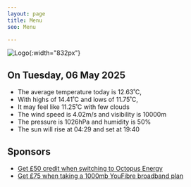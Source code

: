 ```yaml
---
layout: page
title: Menu
seo: Menu

---
```


![Logo](/images/logo.jpg){:width="832px"}

<!-- weather_marker starts -->
## On Tuesday, 06 May 2025

- The average temperature today is 12.63˚C,
- With highs of 14.41˚C and lows of 11.75˚C,
- It may feel like 11.25˚C with few clouds
- The wind speed is 4.02m/s and visibility is 10000m
- The pressure is 1026hPa and humidity is 50%
- The sun will rise at 04:29 and set at 19:40

<!-- weather_marker ends -->

## Sponsors

- [Get £50 credit when switching to Octopus Energy](https://bit.ly/3oD1nnS)
- [Get £75 when taking a 1000mb YouFibre broadband plan](https://aklam.io/91zWhU?)
